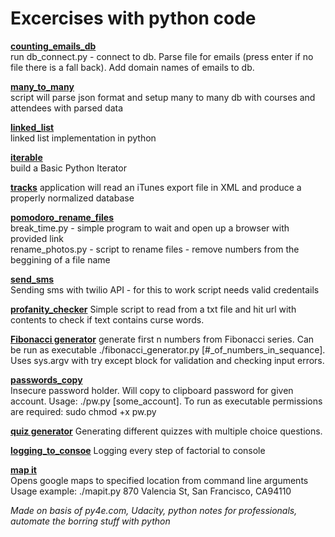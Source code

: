 # Excercises with python code

**[counting_emails_db](./counting_emails_db)**  
run db_connect.py - connect to db. Parse file for emails (press enter if no file there is a fall back). Add domain names of emails to db.

**[many_to_many](./many_to_many)**  
script will parse json format and setup many to many db with courses and attendees with parsed data  

**[linked_list](./linked_list)**  
linked list implementation in python

**[iterable](./iterable)**  
build a Basic Python Iterator

**[tracks](./tracks)**
application will read an iTunes export file in XML and produce a properly normalized database

**[pomodoro_rename_files](./pomodoro_rename_files)**  
  break_time.py - simple program to wait and open up a browser with provided link  
  rename_photos.py - script to rename files - remove numbers from the beggining of a file name

**[send_sms](./send_sms)**  
Sending sms with twilio API - for this to work script needs valid credentails

**[profanity_checker](./profanity_checker)**
Simple script to read from a txt file and hit url with contents to check if text contains curse words.

**[Fibonacci generator](./fibonacci_generator)** 
generate first n numbers from Fibonacci series. Can be run as executable ./fibonacci_generator.py [#_of_numbers_in_sequance]. Uses sys.argv with try except block for validation and checking input errors. 

**[passwords_copy](./passwords_copy)**  
Insecure password holder. Will copy to clipboard password for given account. Usage: ./pw.py [some_account]. To run as executable permissions are required: sudo chmod +x pw.py  

**[quiz generator](./quiz_generator)**
Generating different quizzes with multiple choice questions.

**[logging_to_consoe](./logging_to_console)** 
Logging every step of factorial to console

**[map it](./mapit)**  
Opens google maps to specified location from command line arguments  
Usage example: ./mapit.py 870 Valencia St, San Francisco, CA94110


*Made on basis of py4e.com, Udacity, python notes for professionals, automate the borring stuff with python*

